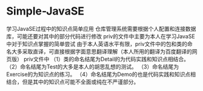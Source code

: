 # Simple-JavaSE
学习JavaSE过程中的知识点简单应用 
仓库管理系统需要根据个人配置和连接数据库，可能还要对其中的部分代码进行修改
priv的文件中主要为本人在学习JavaSE中对于知识点掌握的简单尝试
由于本人英语水平有限，priv文件中的包和类的命名大多采取直译，可直接根据字面意思翻译理解（本人所用的翻译为百度翻译的网页版）
priv文件中
（1）类的命名结尾为Detail的为代码实践和知识点相结合。
（2）命名结尾为Test的大多是本人的胡思乱想的测试。
（3）命名结尾为Exercise的为知识点的练习。
（4）命名结尾为Demo的也是代码实践和知识点相结合，但是其中的知识点可能不全面或纯在不严谨部分。

